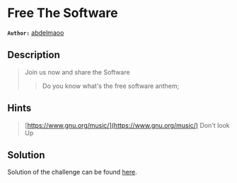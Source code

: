 # Free The Software 

**`Author:`** [abdelmaoo](https://github.com/abdelmaoo)

## Description

  > Join us now and share the Software
  > > Do you know what's the free software anthem;

## Hints
  > [https://www.gnu.org/music/](https://www.gnu.org/music/)
  > Don't look Up

## Solution

Solution of the challenge can be found [here](solution/).
